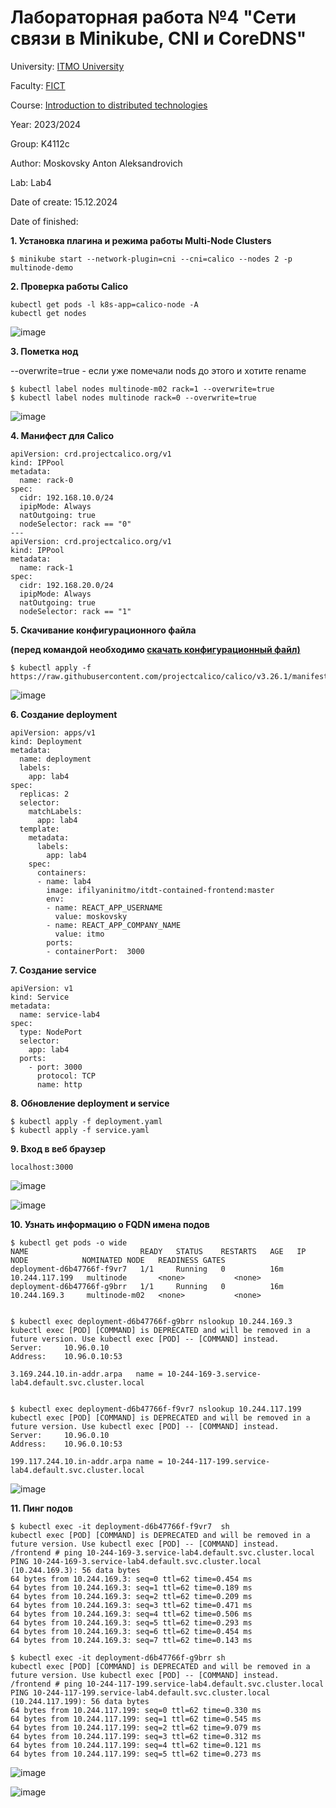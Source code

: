 # Лабораторная работа №4 "Сети связи в Minikube, CNI и CoreDNS"

University: [ITMO University](https://itmo.ru/ru/)

Faculty: [FICT](https://fict.itmo.ru)

Course: [Introduction to distributed technologies](https://github.com/itmo-ict-faculty/introduction-to-distributed-technologies)

Year: 2023/2024

Group: K4112с

Author: Moskovsky Anton Aleksandrovich

Lab: Lab4

Date of create: 15.12.2024

Date of finished: 

**1. Установка плагина и режима работы Multi-Node Clusters**
```
$ minikube start --network-plugin=cni --cni=calico --nodes 2 -p multinode-demo
```
**2. Проверка работы Calico**

```
kubectl get pods -l k8s-app=calico-node -A
kubectl get nodes
```
![image](https://github.com/user-attachments/assets/406b19c6-5cb3-49e5-9ed1-88bdc2e7872d)


**3. Пометка нод** 

--overwrite=true - если уже помечали nods до этого и хотите rename

```
$ kubectl label nodes multinode-m02 rack=1 --overwrite=true
$ kubectl label nodes multinode rack=0 --overwrite=true 
```
![image](https://github.com/user-attachments/assets/6eebac28-b55a-4ca4-9f68-175be2e31175)


**4. Манифест для Calico**

```
apiVersion: crd.projectcalico.org/v1
kind: IPPool
metadata:
  name: rack-0
spec:
  cidr: 192.168.10.0/24
  ipipMode: Always
  natOutgoing: true
  nodeSelector: rack == "0"
---
apiVersion: crd.projectcalico.org/v1
kind: IPPool
metadata:
  name: rack-1
spec:
  cidr: 192.168.20.0/24
  ipipMode: Always
  natOutgoing: true
  nodeSelector: rack == "1"
```

**5. Скачивание конфигурационного файла**

**(перед командой необходимо [скачать конфигурационный файл)](https://github.com/projectcalico/calico/blob/master/manifests/calicoctl.yaml)**
```
$ kubectl apply -f https://raw.githubusercontent.com/projectcalico/calico/v3.26.1/manifests/calico.yaml
```
![image](https://github.com/user-attachments/assets/06461263-5430-4809-a6c1-7f90efe99c70)

**6. Создание deployment**
```
apiVersion: apps/v1
kind: Deployment
metadata:
  name: deployment
  labels:
    app: lab4
spec:
  replicas: 2
  selector: 
    matchLabels:
      app: lab4
  template:
    metadata:
      labels:
        app: lab4
    spec:
      containers:
      - name: lab4
        image: ifilyaninitmo/itdt-contained-frontend:master
        env:
        - name: REACT_APP_USERNAME
          value: moskovsky
        - name: REACT_APP_COMPANY_NAME
          value: itmo
        ports:
        - containerPort:  3000

```

**7. Создание service**
```
apiVersion: v1
kind: Service
metadata:
  name: service-lab4
spec:
  type: NodePort
  selector:
    app: lab4
  ports:
    - port: 3000
      protocol: TCP
      name: http
```

**8. Обновление deployment и service**
```
$ kubectl apply -f deployment.yaml
$ kubectl apply -f service.yaml
```

**9. Вход в веб браузер**
```
localhost:3000
```

![image](https://github.com/user-attachments/assets/709596e3-2859-4bff-9348-694cc1d3d93f)

![image](https://github.com/user-attachments/assets/e597cfda-3318-4e70-9d1b-05487586340c)


**10. Узнать информацию о FQDN имена подов**
```
$ kubectl get pods -o wide
NAME                         READY   STATUS    RESTARTS   AGE   IP               NODE            NOMINATED NODE   READINESS GATES
deployment-d6b47766f-f9vr7   1/1     Running   0          16m   10.244.117.199   multinode       <none>           <none>
deployment-d6b47766f-g9brr   1/1     Running   0          16m   10.244.169.3     multinode-m02   <none>           <none>


$ kubectl exec deployment-d6b47766f-g9brr nslookup 10.244.169.3 
kubectl exec [POD] [COMMAND] is DEPRECATED and will be removed in a future version. Use kubectl exec [POD] -- [COMMAND] instead.
Server:		10.96.0.10
Address:	10.96.0.10:53

3.169.244.10.in-addr.arpa	name = 10-244-169-3.service-lab4.default.svc.cluster.local


$ kubectl exec deployment-d6b47766f-f9vr7 nslookup 10.244.117.199
kubectl exec [POD] [COMMAND] is DEPRECATED and will be removed in a future version. Use kubectl exec [POD] -- [COMMAND] instead.
Server:		10.96.0.10
Address:	10.96.0.10:53

199.117.244.10.in-addr.arpa	name = 10-244-117-199.service-lab4.default.svc.cluster.local
```

![image](https://github.com/user-attachments/assets/e6a5140e-bad2-466d-af22-7053a912fe44)


**11. Пинг подов**
```
$ kubectl exec -it deployment-d6b47766f-f9vr7  sh
kubectl exec [POD] [COMMAND] is DEPRECATED and will be removed in a future version. Use kubectl exec [POD] -- [COMMAND] instead.
/frontend # ping 10-244-169-3.service-lab4.default.svc.cluster.local
PING 10-244-169-3.service-lab4.default.svc.cluster.local (10.244.169.3): 56 data bytes
64 bytes from 10.244.169.3: seq=0 ttl=62 time=0.454 ms
64 bytes from 10.244.169.3: seq=1 ttl=62 time=0.189 ms
64 bytes from 10.244.169.3: seq=2 ttl=62 time=0.209 ms
64 bytes from 10.244.169.3: seq=3 ttl=62 time=0.471 ms
64 bytes from 10.244.169.3: seq=4 ttl=62 time=0.506 ms
64 bytes from 10.244.169.3: seq=5 ttl=62 time=0.293 ms
64 bytes from 10.244.169.3: seq=6 ttl=62 time=0.454 ms
64 bytes from 10.244.169.3: seq=7 ttl=62 time=0.143 ms

$ kubectl exec -it deployment-d6b47766f-g9brr sh
kubectl exec [POD] [COMMAND] is DEPRECATED and will be removed in a future version. Use kubectl exec [POD] -- [COMMAND] instead.
/frontend # ping 10-244-117-199.service-lab4.default.svc.cluster.local
PING 10-244-117-199.service-lab4.default.svc.cluster.local (10.244.117.199): 56 data bytes
64 bytes from 10.244.117.199: seq=0 ttl=62 time=0.330 ms
64 bytes from 10.244.117.199: seq=1 ttl=62 time=0.545 ms
64 bytes from 10.244.117.199: seq=2 ttl=62 time=9.079 ms
64 bytes from 10.244.117.199: seq=3 ttl=62 time=0.312 ms
64 bytes from 10.244.117.199: seq=4 ttl=62 time=0.121 ms
64 bytes from 10.244.117.199: seq=5 ttl=62 time=0.273 ms
```
![image](https://github.com/user-attachments/assets/87a23847-8f90-43a3-b86a-657d43866469)

![image](https://github.com/user-attachments/assets/cd175231-076e-4842-8cdf-f6f56c988f64)



